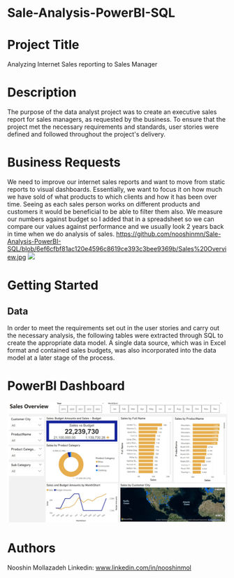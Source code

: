 # Sale-Analysis-PowerBI-SQL

# Project Title
Analyzing Internet Sales reporting to Sales Manager

# Description
The purpose of the data analyst project was to create an executive sales report for sales managers, as requested by the business. To ensure that the project met the necessary requirements and standards, user stories were defined and followed throughout the project's delivery.
# Business Requests
We need to improve our internet sales reports and want to move from static reports to visual dashboards.
Essentially, we want to focus it on how much we have sold of what products to which clients and how it has been over time.
Seeing as each sales person works on different products and customers it would be beneficial to be able to filter them also.
We measure our numbers against budget so I added that in a spreadsheet so we can compare our values against performance and we usually look 2 years back in time when we do analysis of sales.
https://github.com/nooshinmn/Sale-Analysis-PowerBI-SQL/blob/6ef6cfbf81ac120e4596c8619ce393c3bee9369b/Sales%20Overview.jpg
![](https://github.com/nooshinmn/Sale-Analysis-PowerBI-SQL/request.png?raw=true)

# Getting Started
## Data
In order to meet the requirements set out in the user stories and carry out the necessary analysis, the following tables were extracted through SQL to create the appropriate data model. A single data source, which was in Excel format and contained sales budgets, was also incorporated into the data model at a later stage of the process.



# PowerBI Dashboard
![](https://github.com/nooshinmn/Sale-Analysis-PowerBI-SQL/blob/fd31a8986cba5150902bd904ab5c51d5d908d0aa/Sales%20Overview.jpg?raw=true)


# Authors
Nooshin Mollazadeh
Linkedin: www.linkedin.com/in/nooshinmol
